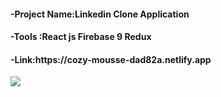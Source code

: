 <h4>-Project Name:Linkedin Clone Application</h4>
<h4 >-Tools  :React js  Firebase 9 Redux</h4>
<h4>-Link:https://cozy-mousse-dad82a.netlify.app</h4>
<img src='https://user-images.githubusercontent.com/99966047/203606328-c3a31e46-5c83-4b32-a492-9b23a514ca40.png'/>

